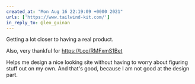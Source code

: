 ```yaml
---
created_at: "Mon Aug 16 22:19:09 +0000 2021"
urls: ['https://www.tailwind-kit.com/']
in_reply_to: @leo_guinan
---
```


Getting a lot closer to having a real product. 

Also, very thankful for https://t.co/RMFxmS1Bet

Helps me design a nice looking site without having to worry about figuring stuff out on my own. And that's good, because I am not good at the design part.